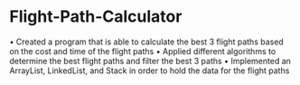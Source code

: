 # Flight-Path-Calculator

• Created a program that is able to calculate the best 3 flight paths based on the cost and time of the flight paths
• Applied different algorithms to determine the best flight paths and filter the best 3 paths
• Implemented an ArrayList, LinkedList, and Stack in order to hold the data for the flight paths
